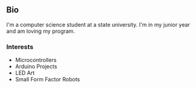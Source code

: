 ## Bio ##
I'm a computer science student at a state university. I'm in my junior year and am loving my program.

### Interests ###
* Microcontrollers
* Arduino Projects
* LED Art
* Small Form Factor Robots
